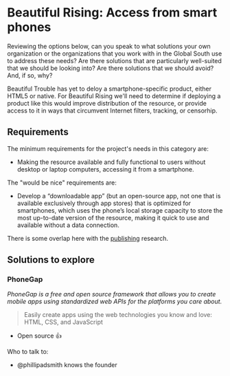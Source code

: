 Beautiful Rising: Access from smart phones
==========================================

Reviewing the options below, can you speak to what solutions your own organization or the organizations that you work with in the Global South use to address these needs? Are there solutions that are particularly well-suited that we should be looking into? Are there solutions that we should avoid? And, if so, why?

Beautiful Trouble has yet to deloy a smartphone-specific product, either HTML5 or native. For Beautiful Rising we'll need to determine if deploying a product like this would improve distribution of the resource, or provide access to it in ways that circumvent Internet filters, tracking, or censorhip.

## Requirements

The minimum requirements for the project's needs in this category are:

* Making the resource available and fully functional to users without desktop or laptop computers, accessing it from a smartphone. 

The "would be nice" requirements are:

* Develop a “downloadable app” (but an open-source app, not one that is available exclusively through app stores) that is optimized for smartphones, which uses the phone’s local storage capacity to store the most up-to-date version of the resource, making it quick to use and available without a data connection.

There is some overlap here with the [publishing](docs/platform-research-publishing.md) research.

## Solutions to explore

### PhoneGap
_PhoneGap is a free and open source framework that allows you to create mobile apps using standardized web APIs for the platforms you care about._

> Easily create apps using the web technologies you know and love: HTML, CSS, and JavaScript

* Open source :thumbsup:

Who to talk to:
* @phillipadsmith knows the founder

[aadk]: http://actionaid.org
[bt]: http://beautifultrouble.org
[bsol]: http://beautifulsolutions.info
[brising]: http://beautifulrising.org
[advisorynetwork]: http://beautifulrising.org/news/#announcing-the-first-members-of-the-beautiful-rising-advisory-network
